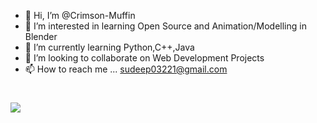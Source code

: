 - 👋 Hi, I’m @Crimson-Muffin
- 👀 I’m interested in learning Open Source and Animation/Modelling in Blender
- 🌱 I’m currently learning Python,C++,Java
- 💞️ I’m looking to collaborate on Web Development Projects
- 📫 How to reach me ... sudeep03221@gmail.com

#
![](https://github-profile-summary-cards.vercel.app/api/cards/profile-details?username=Crimson-Muffin&theme=nord_dark)
